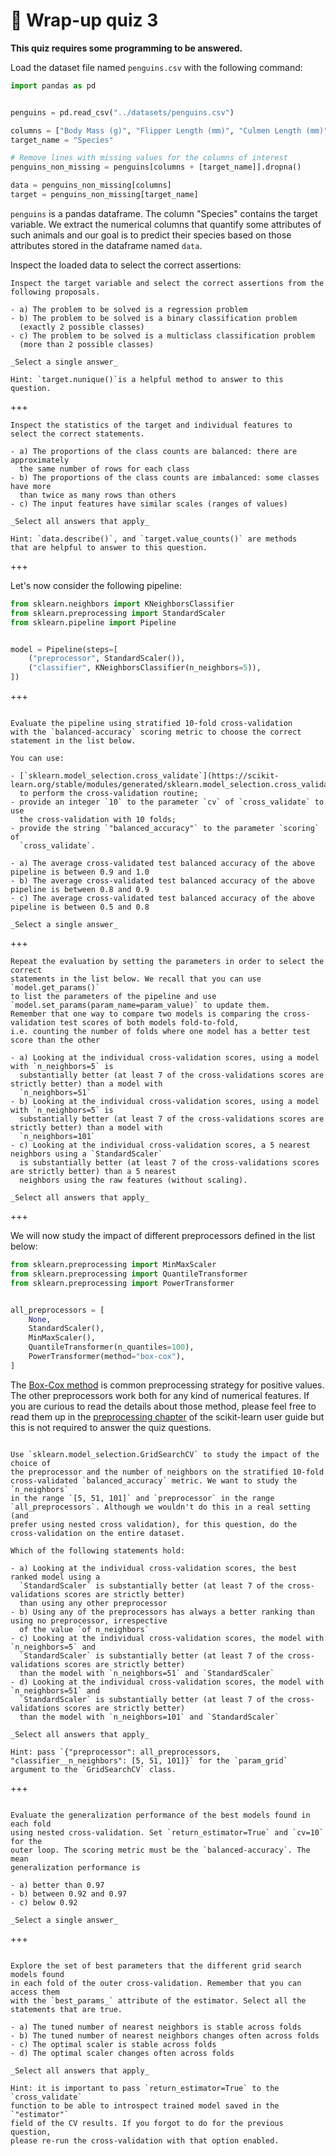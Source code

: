 # 🏁 Wrap-up quiz 3

**This quiz requires some programming to be answered.**

Load the dataset file named `penguins.csv` with the following command:

```python
import pandas as pd


penguins = pd.read_csv("../datasets/penguins.csv")

columns = ["Body Mass (g)", "Flipper Length (mm)", "Culmen Length (mm)"]
target_name = "Species"

# Remove lines with missing values for the columns of interest
penguins_non_missing = penguins[columns + [target_name]].dropna()

data = penguins_non_missing[columns]
target = penguins_non_missing[target_name]
```

`penguins` is a pandas dataframe. The column "Species" contains the target
variable. We extract the numerical columns that quantify some attributes of such
animals and our goal is to predict their species based on those attributes
stored in the dataframe named `data`.

Inspect the loaded data to select the correct assertions:

```{admonition} Question
Inspect the target variable and select the correct assertions from the
following proposals.

- a) The problem to be solved is a regression problem
- b) The problem to be solved is a binary classification problem
  (exactly 2 possible classes)
- c) The problem to be solved is a multiclass classification problem
  (more than 2 possible classes)

_Select a single answer_

Hint: `target.nunique()`is a helpful method to answer to this question.
```

+++

```{admonition} Question
Inspect the statistics of the target and individual features to
select the correct statements.

- a) The proportions of the class counts are balanced: there are approximately
  the same number of rows for each class
- b) The proportions of the class counts are imbalanced: some classes have more
  than twice as many rows than others
- c) The input features have similar scales (ranges of values)

_Select all answers that apply_

Hint: `data.describe()`, and `target.value_counts()` are methods
that are helpful to answer to this question.
```

+++

Let's now consider the following pipeline:

```python
from sklearn.neighbors import KNeighborsClassifier
from sklearn.preprocessing import StandardScaler
from sklearn.pipeline import Pipeline


model = Pipeline(steps=[
    ("preprocessor", StandardScaler()),
    ("classifier", KNeighborsClassifier(n_neighbors=5)),
])
```

+++

```{admonition} Question

Evaluate the pipeline using stratified 10-fold cross-validation
with the `balanced-accuracy` scoring metric to choose the correct
statement in the list below.

You can use:

- [`sklearn.model_selection.cross_validate`](https://scikit-learn.org/stable/modules/generated/sklearn.model_selection.cross_validate.html)
  to perform the cross-validation routine;
- provide an integer `10` to the parameter `cv` of `cross_validate` to use
  the cross-validation with 10 folds;
- provide the string `"balanced_accuracy"` to the parameter `scoring` of
  `cross_validate`.

- a) The average cross-validated test balanced accuracy of the above pipeline is between 0.9 and 1.0
- b) The average cross-validated test balanced accuracy of the above pipeline is between 0.8 and 0.9
- c) The average cross-validated test balanced accuracy of the above pipeline is between 0.5 and 0.8

_Select a single answer_
```

+++

```{admonition} Question
Repeat the evaluation by setting the parameters in order to select the correct
statements in the list below. We recall that you can use `model.get_params()`
to list the parameters of the pipeline and use
`model.set_params(param_name=param_value)` to update them.
Remember that one way to compare two models is comparing the cross-validation test scores of both models fold-to-fold,
i.e. counting the number of folds where one model has a better test score than the other

- a) Looking at the individual cross-validation scores, using a model with `n_neighbors=5` is
  substantially better (at least 7 of the cross-validations scores are strictly better) than a model with
  `n_neighbors=51`
- b) Looking at the individual cross-validation scores, using a model with `n_neighbors=5` is
  substantially better (at least 7 of the cross-validations scores are strictly better) than a model with
  `n_neighbors=101`
- c) Looking at the individual cross-validation scores, a 5 nearest neighbors using a `StandardScaler`
  is substantially better (at least 7 of the cross-validations scores are strictly better) than a 5 nearest
  neighbors using the raw features (without scaling).

_Select all answers that apply_
```

+++

We will now study the impact of different preprocessors defined in the list below:

```python
from sklearn.preprocessing import MinMaxScaler
from sklearn.preprocessing import QuantileTransformer
from sklearn.preprocessing import PowerTransformer


all_preprocessors = [
    None,
    StandardScaler(),
    MinMaxScaler(),
    QuantileTransformer(n_quantiles=100),
    PowerTransformer(method="box-cox"),
]
```

The [Box-Cox
method](https://en.wikipedia.org/wiki/Power_transform#Box%E2%80%93Cox_transformation)
is common preprocessing strategy for positive values. The other preprocessors
work both for any kind of numerical features. If you are curious to read the
details about those method, please feel free to read them up in the
[preprocessing
chapter](https://scikit-learn.org/stable/modules/preprocessing.html) of the
scikit-learn user guide but this is not required to answer the quiz questions.

```{admonition} Question

Use `sklearn.model_selection.GridSearchCV` to study the impact of the choice of
the preprocessor and the number of neighbors on the stratified 10-fold
cross-validated `balanced_accuracy` metric. We want to study the `n_neighbors`
in the range `[5, 51, 101]` and `preprocessor` in the range
`all_preprocessors`. Although we wouldn't do this in a real setting (and
prefer using nested cross validation), for this question, do the
cross-validation on the entire dataset.

Which of the following statements hold:

- a) Looking at the individual cross-validation scores, the best ranked model using a
  `StandardScaler` is substantially better (at least 7 of the cross-validations scores are strictly better)
  than using any other preprocessor
- b) Using any of the preprocessors has always a better ranking than using no preprocessor, irrespective
  of the value `of n_neighbors`
- c) Looking at the individual cross-validation scores, the model with `n_neighbors=5` and
  `StandardScaler` is substantially better (at least 7 of the cross-validations scores are strictly better)
  than the model with `n_neighbors=51` and `StandardScaler`
- d) Looking at the individual cross-validation scores, the model with `n_neighbors=51` and
  `StandardScaler` is substantially better (at least 7 of the cross-validations scores are strictly better)
  than the model with `n_neighbors=101` and `StandardScaler`

_Select all answers that apply_

Hint: pass `{"preprocessor": all_preprocessors, "classifier__n_neighbors": [5, 51, 101]}` for the `param_grid` argument to the `GridSearchCV` class.
```

+++

```{admonition} Question

Evaluate the generalization performance of the best models found in each fold
using nested cross-validation. Set `return_estimator=True` and `cv=10` for the
outer loop. The scoring metric must be the `balanced-accuracy`. The mean
generalization performance is

- a) better than 0.97
- b) between 0.92 and 0.97
- c) below 0.92

_Select a single answer_
```

+++

```{admonition} Question

Explore the set of best parameters that the different grid search models found
in each fold of the outer cross-validation. Remember that you can access them
with the `best_params_` attribute of the estimator. Select all the statements that are true.

- a) The tuned number of nearest neighbors is stable across folds
- b) The tuned number of nearest neighbors changes often across folds
- c) The optimal scaler is stable across folds
- d) The optimal scaler changes often across folds

_Select all answers that apply_

Hint: it is important to pass `return_estimator=True` to the `cross_validate`
function to be able to introspect trained model saved in the `"estimator"`
field of the CV results. If you forgot to do for the previous question,
please re-run the cross-validation with that option enabled.
```
